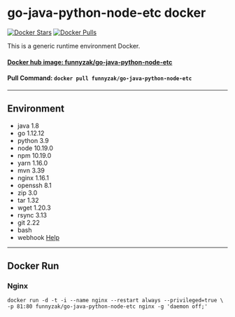 # go-java-python-node-etc docker

[![Docker Stars](https://img.shields.io/docker/stars/funnyzak/go-java-python-node-etc.svg?style=flat-square)](https://hub.docker.com/r/funnyzak/go-java-python-node-etc/)
[![Docker Pulls](https://img.shields.io/docker/pulls/funnyzak/hexo-webhook.svg?style=flat-square)](https://hub.docker.com/r/funnyzak/hexo-webhook/)

This is a generic runtime environment Docker.

#### [Docker hub image: funnyzak/go-java-python-node-etc](https://hub.docker.com/r/funnyzak/go-java-python-node-etc)

#### Pull Command: `docker pull funnyzak/go-java-python-node-etc`

---

## Environment

* java 1.8
* go 1.12.12
* python 3.9
* node 10.19.0
* npm 10.19.0
* yarn 1.16.0
* mvn 3.39
* nginx 1.16.1
* openssh 8.1
* zip 3.0
* tar 1.32
* wget 1.20.3
* rsync 3.13
* git 2.22
* bash
* webhook [Help](https://github.com/adnanh/webhook)

---

## Docker Run

### Nginx

```Docker
docker run -d -t -i --name nginx --restart always --privileged=true \
-p 81:80 funnyzak/go-java-python-node-etc nginx -g 'daemon off;'
```
